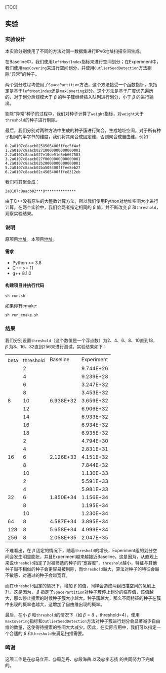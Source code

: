 [TOC]

## 实验

### 实验设计
本实验分别使用了不同的方法对同一数据集进行IPv6地址扫描空间生成。

在Baseline中，我们使用```leftMostIndex```指标来进行空间划分；在Experiment中，我们使用```maxCovering```来进行空间划分，并使用```OutlierSeedDetection```方法剔除“异常”的种子。

两个划分过程均使用了```SpacePartition```方法，这个方法接受一个函数指针，来指定是基于```leftMostIndex```还是```maxCovering```划分。这个方法是基于广度优先遍历的，对于划分后规模大于 $\beta$ 的种子簇继续插入队列进行划分，小于 $\beta$ 的进行输出。

剔除“异常”种子的过程中，我们对种子计算了```weight```指标，对```weight```大于```threshold```的种子进行剔除。

最后，我们分别对两种方法中生成的种子簇进行聚合，生成地址空间，对于所有种子相同的半字节的维度，我们将其聚合成固定维，否则聚合成自由维，例如：

```
0.2a0107c8aacb0258505400fffec5f4af
1.2a0107c8aacb02710000000000000001
2.2a0107c8aacb027e10de51e8eb667583
3.2a0107c8aacb027f0000000000000001
4.2a0107c8aacb02b20000000000000001
5.2a0107c8aacb02ba505400fffee8eb27
6.2a0107c8aacb02c4505400fffe8312eb
```
我们将其聚合成：
```
2a0107c8aacb02***0**************
```

由于C++没有原生的大整数计算方法，所以我们使用Python对地址空间大小进行计算。在两个实验中，我们会两者指定相同的 $\beta$ 值，并不断改变 $\beta$ 和```threshold```，观察实验结果。

### 说明

原项目[地址](https://github.com/Lab-ANT/6Forest)，本项目[地址](https://github.com/uminomanimani/6ForestCpp/)。

#### 需求

- Python >= 3.8
- C++ >= 11
- g++ 8.1.0

#### 构建项目并执行代码
```
sh run.sh
```
如果你有cmake:
```
sh run_cmake.sh
```

### 结果

我们分别设置```threshold```（这个数值是一个浮点数）为2、4、6、8、10直到18， $\beta$ 为8、16、32直到256来进行测试。实验结果如下：

<html>
<head>
    <meta charset="utf-8" />
</head>

<body>
    <table>
        <tr>
            <td colspan="2" t="z" id="sjs-A1"></td>
            <td rowspan="2" t="s" id="sjs-C1">Baseline</td>
            <td rowspan="2" t="s" id="sjs-D1">Experiment</td>
        </tr>
        <tr>
            <td t="s" id="sjs-A2">beta</td>
            <td t="s" id="sjs-B2">threshold</td>
        </tr>
        <tr>
            <td rowspan="9" t="n" id="sjs-A3">8</td>
            <td t="n" id="sjs-B3">2</td>
            <td rowspan="9" t="n" id="sjs-C3">6.938E+32</td>
            <td t="n" id="sjs-D3">9.744E+26</td>
        </tr>
        <tr>
            <td t="n" id="sjs-B4">4</td>
            <td t="n" id="sjs-D4">9.239E+28</td>
        </tr>
        <tr>
            <td t="n" id="sjs-B5">6</td>
            <td t="n" id="sjs-D5">3.247E+32</td>
        </tr>
        <tr>
            <td t="n" id="sjs-B6">8</td>
            <td t="n" id="sjs-D6">3.453E+32</td>
        </tr>
        <tr>
            <td t="n" id="sjs-B7">10</td>
            <td t="n" id="sjs-D7">3.659E+32</td>
        </tr>
        <tr>
            <td t="n" id="sjs-B8">12</td>
            <td t="n" id="sjs-D8">6.906E+32</td>
        </tr>
        <tr>
            <td t="n" id="sjs-B9">14</td>
            <td t="n" id="sjs-D9">6.933E+32</td>
        </tr>
        <tr>
            <td t="n" id="sjs-B10">16</td>
            <td t="n" id="sjs-D10">6.934E+32</td>
        </tr>
        <tr>
            <td t="n" id="sjs-B11">18</td>
            <td t="n" id="sjs-D11">6.935E+32</td>
        </tr>
        <tr>
            <td rowspan="5" t="n" id="sjs-A12">16</td>
            <td t="n" id="sjs-B12">2</td>
            <td rowspan="5" t="n" id="sjs-C12">2.126E+33</td>
            <td t="n" id="sjs-D12">4.794E+30</td>
        </tr>
        <tr>
            <td t="n" id="sjs-B13">4</td>
            <td t="n" id="sjs-D13">2.831E+31</td>
        </tr>
        <tr>
            <td t="n" id="sjs-B14">6</td>
            <td t="n" id="sjs-D14">4.151E+32</td>
        </tr>
        <tr>
            <td t="n" id="sjs-B15">8</td>
            <td t="n" id="sjs-D15">7.844E+32</td>
        </tr>
        <tr>
            <td t="n" id="sjs-B16">10</td>
            <td t="n" id="sjs-D16">1.130E+33</td>
        </tr>
        <tr>
            <td rowspan="5" t="n" id="sjs-A17">32</td>
            <td t="n" id="sjs-B17">2</td>
            <td rowspan="5" t="n" id="sjs-C17">1.850E+34</td>
            <td t="n" id="sjs-D17">5.591E+33</td>
        </tr>
        <tr>
            <td t="n" id="sjs-B18">4</td>
            <td t="n" id="sjs-D18">5.981E+33</td>
        </tr>
        <tr>
            <td t="n" id="sjs-B19">6</td>
            <td t="n" id="sjs-D19">1.156E+34</td>
        </tr>
        <tr>
            <td t="n" id="sjs-B20">8</td>
            <td t="n" id="sjs-D20">1.195E+34</td>
        </tr>
        <tr>
            <td t="n" id="sjs-B21">10</td>
            <td t="n" id="sjs-D21">1.230E+34</td>
        </tr>
        <tr>
            <td t="n" id="sjs-A22">64</td>
            <td t="n" id="sjs-B22">8</td>
            <td t="n" id="sjs-C22">4.587E+34</td>
            <td t="n" id="sjs-D22">3.895E+34</td>
        </tr>
        <tr>
            <td t="n" id="sjs-A23">128</td>
            <td t="n" id="sjs-B23">8</td>
            <td t="n" id="sjs-C23">5.658E+34</td>
            <td t="n" id="sjs-D23">4.999E+34</td>
        </tr>
        <tr>
            <td t="n" id="sjs-A24">256</td>
            <td t="n" id="sjs-B24">8</td>
            <td t="n" id="sjs-C24">2.058E+35</td>
            <td t="n" id="sjs-D24">2.047E+35</td>
        </tr>
    </table>
</body>
</html>

不难看出，在 $\beta$ 固定的情况下，随着```threshold```的增长，Experiment组的划分空间会发生明显膨胀，并且Experiment越来越接近Baseline。这是因为，从直观上来说```threshold```指定了对被筛选的种子的“宽容度”，```threshold```越小，特征与其他种子越不相似的种子会更容易被剔除，而```threshold```越大，算法对种子的特征会越不敏感，对通过的种子会越宽容。

而在```threshold```固定的情况下，增加 $\beta$ 的值，同样会造成两组扫描空间的急剧上升。这是因为， $\beta$ 指定了```SpacePartition```对种子簇停止划分的临界值，该值越大，那么停止搜索的时候种子簇大小越大。种子簇越大，那么不同特征的种子在簇中出现的概率也越大，这增加了自由维出现的概率。

最后，在小 $\beta$ 和```threshold```的情况下（如 $\beta = 8$ ，threshold=4），使用```maxCovering```指标和```OutlierSeedDetection```方法对种子簇进行划分会显著减少自由维的数量，这使得待搜索的空间大大减少。因此，在实际应用中，我们可以指定一个合适的 $\beta$ 和```threshold```来满足扫描需要。

### 鸣谢

这项工作是在@马立开、@周芝丹、@段海岳 以及@李志扬 的共同努力下完成的。
